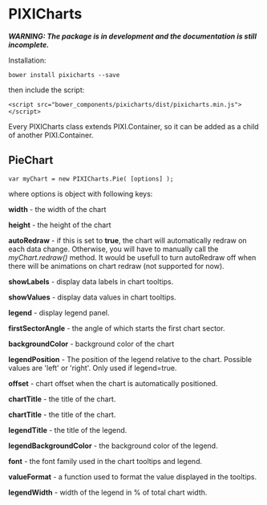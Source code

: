 # PIXICharts

**_WARNING: The package is in development and the documentation is still incomplete._**

Installation:

    bower install pixicharts --save

then include the script:

    <script src="bower_components/pixicharts/dist/pixicharts.min.js"></script>

Every PIXICharts class extends PIXI.Container, so it can be added as a child of another PIXI.Container.

## PieChart

    var myChart = new PIXICharts.Pie( [options] );

where options is object with following keys:

**width**&nbsp;- the width of the chart&nbsp;

**height**&nbsp;- the height of the chart

**autoRedraw**&nbsp;- if this is set to **true**, the chart will automatically redraw on each data change. Otherwise, you will have to manually call the _myChart.redraw()_ method. It would be usefull to turn autoRedraw off when there will be animations on chart redraw (not supported for now).

**showLabels**&nbsp;- display data labels in chart tooltips.

**showValues**&nbsp;- display data values in chart tooltips.

**legend**&nbsp;- display legend panel.

**firstSectorAngle**&nbsp;- the angle of which starts the first chart sector.

**backgroundColor**&nbsp;- background color of the chart

**legendPosition**&nbsp;- The position of the legend relative to the chart. Possible values are 'left' or 'right'. Only used if legend=true.

**offset**&nbsp;- chart offset when the chart is automatically positioned.

**chartTitle**&nbsp;- the title of the chart.

**chartTitle**&nbsp;- the title of the chart.

**legendTitle**&nbsp;- the title of the legend.

**legendBackgroundColor**&nbsp;- the background color of the legend.

**font**&nbsp;- the font family used in the chart tooltips and legend.

**valueFormat**&nbsp;- a function used to format the value displayed in the tooltips.

**legendWidth**&nbsp;- width of the legend in % of total chart width.
